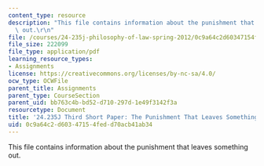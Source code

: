 ```yaml
---
content_type: resource
description: "This file contains information about the punishment that leaves something\
  \ out.\r\n"
file: /courses/24-235j-philosophy-of-law-spring-2012/0c9a64c2d60347154fedd70acb41ab34_MIT24_235JS12_Punishment.pdf
file_size: 222099
file_type: application/pdf
learning_resource_types:
- Assignments
license: https://creativecommons.org/licenses/by-nc-sa/4.0/
ocw_type: OCWFile
parent_title: Assignments
parent_type: CourseSection
parent_uid: bb763c4b-bd52-d710-297d-1e49f3142f3a
resourcetype: Document
title: '24.235J Third Short Paper: The Punishment That Leaves Something Out'
uid: 0c9a64c2-d603-4715-4fed-d70acb41ab34
---
```

This file contains information about the punishment that leaves something out.
